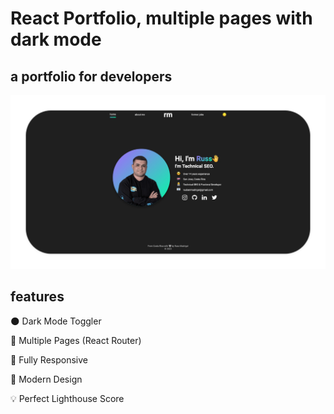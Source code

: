 # React Portfolio, multiple pages with dark mode

## a portfolio for developers

![screenshot](https://github.com/rusbenmadrigal/cv/blob/main/src/img/bg.png)


## features

🌑 Dark Mode Toggler

📖 Multiple Pages (React Router)

📱 Fully Responsive

🎨 Modern Design

💡 Perfect Lighthouse Score
